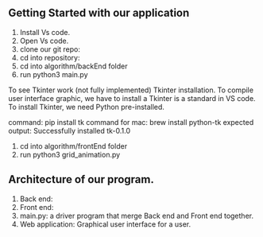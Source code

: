## Getting Started with our application

1. Install Vs code.
2. Open Vs code.
3. clone our git repo:
4. cd into repository: 
5. cd into algorithm/backEnd folder
6. run python3 main.py



To see Tkinter work (not fully implemented)
Tkinter installation. To compile user interface graphic, we have to install a Tkinter is a standard in VS code. To install Tkinter, we need Python pre-installed.

command: pip install tk
command for mac: brew install python-tk
expected output: Successfully installed tk-0.1.0

1. cd into algorithm/frontEnd folder
2. run python3 grid_animation.py





## Architecture of our program.

1. Back end: 
2. Front end:
3. main.py: a driver program that merge Back end and Front end together.
3. Web application: Graphical user interface for a user.
